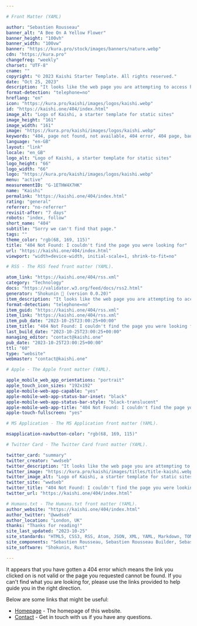 ```yaml
---

# Front Matter (YAML)

author: "Sebastien Rousseau"
banner_alt: "A Bee On A Yellow Flower"
banner_height: "100vh"
banner_width: "100vw"
banner: "https://kura.pro/stock/images/banners/nature.webp"
cdn: "https://kura.pro"
changefreq: "weekly"
charset: "UTF-8"
cname: ""
copyright: "© 2023 Kaishi Starter Template. All rights reserved."
date: "Oct 25, 2023"
description: "It looks like the web page you are attempting to access has either been removed, renamed, or is currently unavailable."
format-detection: "telephone=no"
hreflang: "en"
icon: "https://kura.pro/kaishi/images/logos/kaishi.webp"
id: "https://kaishi.one/404/index.html"
image_alt: "Logo of Kaishi, a starter template for static sites"
image_height: "161"
image_width: "161"
image: "https://kura.pro/kaishi/images/logos/kaishi.webp"
keywords: "404, page not found, not available, 404 error, 404 page, bad link, broken link, page does not exist, page not found, page removed"
language: "en-GB"
layout: "link"
locale: "en_GB"
logo_alt: "Logo of Kaishi, a starter template for static sites"
logo_height: "66"
logo_width: "66"
logo: "https://kura.pro/kaishi/images/logos/kaishi.webp"
menu: "active"
measurementID: "G-1ETHW4X7HK"
name: "Kaishi"
permalink: "https://kaishi.one/404/index.html"
rating: "general"
referrer: "no-referrer"
revisit-after: "7 days"
robots: "index, follow"
short_name: "404"
subtitle: "Sorry we can't find that page."
tags: ""
theme_color: "rgb(68, 169, 115)"
title: "404 Not Found: I couldn't find the page you were looking for"
url: "https://kaishi.one/404/index.html"
viewport: "width=device-width, initial-scale=1, shrink-to-fit=no"

# RSS - The RSS feed front matter (YAML).

atom_link: "https://kaishi.one/404/rss.xml"
category: "Technology"
docs: "https://validator.w3.org/feed/docs/rss2.html"
generator: "Shokunin 🦀 (version 0.0.20)"
item_description: "It looks like the web page you are attempting to access has either been removed, renamed, or is currently unavailable."
format-detection: "telephone=no"
item_guid: "https://kaishi.one/404/rss.xml"
item_link: "https://kaishi.one/404/rss.xml"
item_pub_date: "2023-10-25T23:00:25+00:00"
item_title: "404 Not Found: I couldn't find the page you were looking for"
last_build_date: "2023-10-25T23:00:25+00:00"
managing_editor: "contact@kaishi.one"
pub_date: "2023-10-25T23:00:25+00:00"
ttl: "60"
type: "website"
webmaster: "contact@kaishi.one"

# Apple - The Apple front matter (YAML).

apple_mobile_web_app_orientations: "portrait"
apple_touch_icon_sizes: "192x192"
apple-mobile-web-app-capable: "yes"
apple-mobile-web-app-status-bar-inset: "black"
apple-mobile-web-app-status-bar-style: "black-translucent"
apple-mobile-web-app-title: "404 Not Found: I couldn't find the page you were looking for"
apple-touch-fullscreen: "yes"

# MS Application - The MS Application front matter (YAML).

msapplication-navbutton-color: "rgb(68, 169, 115)"

# Twitter Card - The Twitter Card front matter (YAML).

twitter_card: "summary"
twitter_creator: "wwdseb"
twitter_description: "It looks like the web page you are attempting to access has either been removed, renamed, or is currently unavailable."
twitter_image: "https://kura.pro/kaishi/images/titles/title-kaishi.webp"
twitter_image_alt: "Logo of Kaishi, a starter template for static sites"
twitter_site: "wwdseb"
twitter_title: "404 Not Found: I couldn't find the page you were looking for"
twitter_url: "https://kaishi.one/404/index.html"

# Humans.txt - The Humans.txt front matter (YAML).
author_website: "https://kaishi.one/404/index.html"
author_twitter: "@wwdseb"
author_location: "London, UK"
thanks: "Thanks for reading!"
site_last_updated: "2023-10-25"
site_standards: "HTML5, CSS3, RSS, Atom, JSON, XML, YAML, Markdown, TOML"
site_components: "Sebastien Rousseau, Sebastien Rousseau Builder, Sebastien Rousseau CLI, Sebastien Rousseau Templates, Sebastien Rousseau Themes"
site_software: "Shokunin, Rust"

---
```


It appears that you have gotten a 404 error which means the link you clicked on
is not valid or the page you requested cannot be found. If you can't find what
you are looking for, please use the links provided to help guide you in the
right direction.

Below are some links that might be useful:

- [Homepage](/) - The homepage of this website.
- [Contact](/contact/index.html) - Get in touch with us if you have any
  questions.
